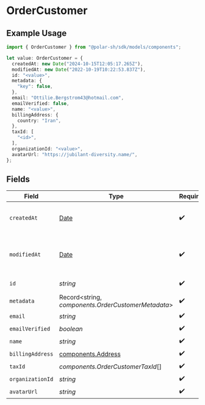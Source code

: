# OrderCustomer

## Example Usage

```typescript
import { OrderCustomer } from "@polar-sh/sdk/models/components";

let value: OrderCustomer = {
  createdAt: new Date("2024-10-15T12:05:17.265Z"),
  modifiedAt: new Date("2022-10-19T10:22:53.837Z"),
  id: "<value>",
  metadata: {
    "key": false,
  },
  email: "Ottilie.Bergstrom43@hotmail.com",
  emailVerified: false,
  name: "<value>",
  billingAddress: {
    country: "Iran",
  },
  taxId: [
    "<id>",
  ],
  organizationId: "<value>",
  avatarUrl: "https://jubilant-diversity.name/",
};
```

## Fields

| Field                                                                                         | Type                                                                                          | Required                                                                                      | Description                                                                                   |
| --------------------------------------------------------------------------------------------- | --------------------------------------------------------------------------------------------- | --------------------------------------------------------------------------------------------- | --------------------------------------------------------------------------------------------- |
| `createdAt`                                                                                   | [Date](https://developer.mozilla.org/en-US/docs/Web/JavaScript/Reference/Global_Objects/Date) | :heavy_check_mark:                                                                            | Creation timestamp of the object.                                                             |
| `modifiedAt`                                                                                  | [Date](https://developer.mozilla.org/en-US/docs/Web/JavaScript/Reference/Global_Objects/Date) | :heavy_check_mark:                                                                            | Last modification timestamp of the object.                                                    |
| `id`                                                                                          | *string*                                                                                      | :heavy_check_mark:                                                                            | The ID of the object.                                                                         |
| `metadata`                                                                                    | Record<string, *components.OrderCustomerMetadata*>                                            | :heavy_check_mark:                                                                            | N/A                                                                                           |
| `email`                                                                                       | *string*                                                                                      | :heavy_check_mark:                                                                            | N/A                                                                                           |
| `emailVerified`                                                                               | *boolean*                                                                                     | :heavy_check_mark:                                                                            | N/A                                                                                           |
| `name`                                                                                        | *string*                                                                                      | :heavy_check_mark:                                                                            | N/A                                                                                           |
| `billingAddress`                                                                              | [components.Address](../../models/components/address.md)                                      | :heavy_check_mark:                                                                            | N/A                                                                                           |
| `taxId`                                                                                       | *components.OrderCustomerTaxId*[]                                                             | :heavy_check_mark:                                                                            | N/A                                                                                           |
| `organizationId`                                                                              | *string*                                                                                      | :heavy_check_mark:                                                                            | N/A                                                                                           |
| `avatarUrl`                                                                                   | *string*                                                                                      | :heavy_check_mark:                                                                            | N/A                                                                                           |